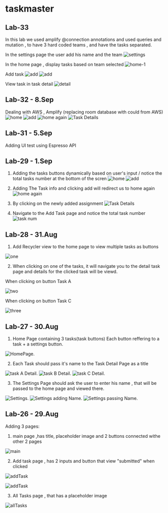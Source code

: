 # taskmaster

## Lab-33
In this lab we used amplify @connection annotations and used queries and mutation , to have 3 hard coded teams , and have the tasks separated.


In the settings page the user add his name and the team
![settings](./screenshots/33-2.png)

In the home page , display tasks based on team selected
![home-1](./screenshots/33-1.png)

Add task
![add](./screenshots/33-3.png)
![add](./screenshots/33-4.png)

View task in task detail
![detail](./screenshots/33-5.png)


## Lab-32 - 8.Sep

Dealing with AWS , Amplify (replacing room database with could from AWS)
![home](./screenshots/32-1.png)
![add](./screenshots/32-2.png)
![home again](./screenshots/32-3.png)
![Task Details](./screenshots/32-4.png)

## Lab-31 - 5.Sep

Adding UI test using Espresso API 

## Lab-29 - 1.Sep

1. Adding the tasks buttons dynamically based on user's input / notice the total tasks number at the bottom of the scren
![home](./screenshots/29-1.png)
![add](./screenshots/29-2.png)

2. Adding The Task info and clicking add will redirect us to home again 
![home again](./screenshots/29-3.png)

3. By clicking on the newly added assignment
![Task Details](./screenshots/29-5.png)

4. Navigate to the Add Task page and notice the total task number
![task num](./screenshots/29-4.png)

## Lab-28 - 31.Aug

1. Add Recycler view to the home page to view multiple tasks as buttons

![one](./screenshots/28-1.png)

2. When clicking on one of the tasks, it will navigate you to the detail task page and details for the clicked task will be viewd.

When clicking on button Task A

![two](./screenshots/28-2.png)

When clicking on button Task C

![three](./screenshots/28-3.png)

## Lab-27 - 30.Aug

1. Home Page containing 3 tasks(task buttons) Each button reffering to a task + a settings button.

![HomePage](./screenshots/27-1.png).

2. Each Task should pass it's name to the Task Detail Page as a title

![task A Detail](./screenshots/27-2.png).
![task B Detail](./screenshots/27-3.png).
![task C Detail](./screenshots/27-4.png).

3. The Settings Page should ask the user to enter his name , that will be passed to the home page and viewed there.

![Settings](./screenshots/27-5.png).
![Settings adding Name](./screenshots/27-6.png).
![Settings passing Name](./screenshots/27-7.png).


## Lab-26 - 29.Aug

Adding 3 pages:
1. main page ,has title, placeholder image and 2 buttons connected withe other 2 pages

![main](./screenshots/26-1.png)

2. Add task page , has 2 inputs and button that view "submitted" when clicked

![addTask](./screenshots/26-2.png)

![addTask](./screenshots/26-3.png)

3. All Tasks page , that has a placeholder image

![allTasks](./screenshots/26-4.png)


